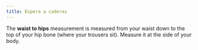 ```yaml
---
title: Espera a caderas
---
```


The **waist to hips** measurement is measured from your waist down to the top of your hip bone (where your trousers sit). Measure it at the side of your body.
